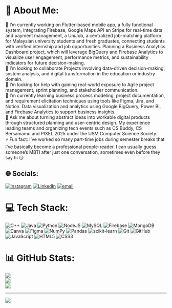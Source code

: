 # 💫 About Me:
🔭 I’m currently working on Flutter-based mobile app, a fully functional system, integrating Firebase, Google Maps API an Stripe for real-time data and payment management, a UniJob, a centralized job-matching platform for Malaysian university students and fresh graduates, connecting students with verified internship and job opportunities. Planning a Business Analytics Dashboard project, which will leverage BigQuery and Firebase Analytics to visualize user engagement, performance metrics, and sustainability indicators for future decision-making.<br>👯 I’m looking to collaborate Projects involving data-driven decision-making, system analysis, and digital transformation in the education or industry domain.<br>🤝 I’m looking for help with gaining real-world exposure to Agile project management, sprint planning, and stakeholder communication.<br>🌱 I’m currently learning business process modeling, project documentation, and requirement elicitation techniques using tools like Figma, Jira, and Notion. Data visualization and analytics using Google BigQuery, Power BI, and Firebase Analytics to support business insights.<br>💬 Ask me about turning abstract ideas into workable digital products through structured planning and user-centric design. My experience leading teams and organizing tech events such as CS Buddy, CS Bersamamu and PIXEL 2025 under the USM Computer Science Society.<br>⚡ Fun fact: I’ve worked so many part-time jobs during semester breaks that I’ve basically become a professional people-reader. I can usually guess someone’s MBTI after just one conversation, sometimes even before they say hi 😏


## 🌐 Socials:
[![Instagram](https://img.shields.io/badge/Instagram-%23E4405F.svg?logo=Instagram&logoColor=white)](https://instagram.com/https://www.instagram.com/xueqingg_/) [![LinkedIn](https://img.shields.io/badge/LinkedIn-%230077B5.svg?logo=linkedin&logoColor=white)](https://linkedin.com/in/https://www.linkedin.com/in/ng-xue-qing-6665412b0/) [![email](https://img.shields.io/badge/Email-D14836?logo=gmail&logoColor=white)](mailto:qxnqingxueng@gmail.com) 

# 💻 Tech Stack:
![C++](https://img.shields.io/badge/c++-%2300599C.svg?style=for-the-badge&logo=c%2B%2B&logoColor=white) ![Java](https://img.shields.io/badge/java-%23ED8B00.svg?style=for-the-badge&logo=openjdk&logoColor=white) ![Python](https://img.shields.io/badge/python-3670A0?style=for-the-badge&logo=python&logoColor=ffdd54) ![NodeJS](https://img.shields.io/badge/node.js-6DA55F?style=for-the-badge&logo=node.js&logoColor=white) ![MySQL](https://img.shields.io/badge/mysql-4479A1.svg?style=for-the-badge&logo=mysql&logoColor=white) ![Firebase](https://img.shields.io/badge/firebase-a08021?style=for-the-badge&logo=firebase&logoColor=ffcd34) ![MongoDB](https://img.shields.io/badge/MongoDB-%234ea94b.svg?style=for-the-badge&logo=mongodb&logoColor=white) ![Canva](https://img.shields.io/badge/Canva-%2300C4CC.svg?style=for-the-badge&logo=Canva&logoColor=white) ![Figma](https://img.shields.io/badge/figma-%23F24E1E.svg?style=for-the-badge&logo=figma&logoColor=white) ![NumPy](https://img.shields.io/badge/numpy-%23013243.svg?style=for-the-badge&logo=numpy&logoColor=white) ![Pandas](https://img.shields.io/badge/pandas-%23150458.svg?style=for-the-badge&logo=pandas&logoColor=white) ![scikit-learn](https://img.shields.io/badge/scikit--learn-%23F7931E.svg?style=for-the-badge&logo=scikit-learn&logoColor=white) ![Git](https://img.shields.io/badge/git-%23F05033.svg?style=for-the-badge&logo=git&logoColor=white) ![GitHub](https://img.shields.io/badge/github-%23121011.svg?style=for-the-badge&logo=github&logoColor=white) ![JavaScript](https://img.shields.io/badge/javascript-%23323330.svg?style=for-the-badge&logo=javascript&logoColor=%23F7DF1E) ![HTML5](https://img.shields.io/badge/html5-%23E34F26.svg?style=for-the-badge&logo=html5&logoColor=white) ![CSS3](https://img.shields.io/badge/css3-%231572B6.svg?style=for-the-badge&logo=css3&logoColor=white)
# 📊 GitHub Stats:
![](https://github-readme-stats.vercel.app/api?username=qxnqingxueng&theme=react&hide_border=true&include_all_commits=true&count_private=false)<br/>
![](https://nirzak-streak-stats.vercel.app/?user=qxnqingxueng&theme=react&hide_border=true)<br/>
![](https://github-readme-stats.vercel.app/api/top-langs/?username=qxnqingxueng&theme=react&hide_border=true&include_all_commits=true&count_private=false&layout=compact)

---
[![](https://visitcount.itsvg.in/api?id=qxnqingxueng&icon=4&color=12)](https://visitcount.itsvg.in)

<!-- Proudly created with GPRM ( https://gprm.itsvg.in ) -->
